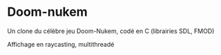 # Doom-nukem

Un clone du célèbre jeu Doom-Nukem, codé en C (librairies SDL, FMOD)

Affichage en raycasting, multithreadé
